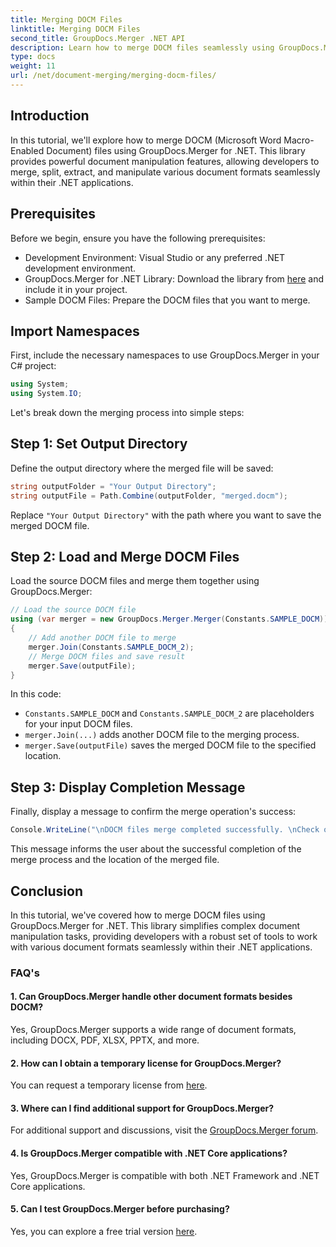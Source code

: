 ```yaml
---
title: Merging DOCM Files
linktitle: Merging DOCM Files
second_title: GroupDocs.Merger .NET API
description: Learn how to merge DOCM files seamlessly using GroupDocs.Merger for .NET. Simple and efficient document manipulation for .NET applications.
type: docs
weight: 11
url: /net/document-merging/merging-docm-files/
---
```

## Introduction
In this tutorial, we'll explore how to merge DOCM (Microsoft Word Macro-Enabled Document) files using GroupDocs.Merger for .NET. This library provides powerful document manipulation features, allowing developers to merge, split, extract, and manipulate various document formats seamlessly within their .NET applications.
## Prerequisites
Before we begin, ensure you have the following prerequisites:
- Development Environment: Visual Studio or any preferred .NET development environment.
- GroupDocs.Merger for .NET Library: Download the library from [here](https://releases.groupdocs.com/merger/net/) and include it in your project.
- Sample DOCM Files: Prepare the DOCM files that you want to merge.
  

## Import Namespaces
First, include the necessary namespaces to use GroupDocs.Merger in your C# project:
```csharp
using System;
using System.IO;
```

Let's break down the merging process into simple steps:
## Step 1: Set Output Directory
Define the output directory where the merged file will be saved:
```csharp
string outputFolder = "Your Output Directory";
string outputFile = Path.Combine(outputFolder, "merged.docm");
```
Replace `"Your Output Directory"` with the path where you want to save the merged DOCM file.
## Step 2: Load and Merge DOCM Files
Load the source DOCM files and merge them together using GroupDocs.Merger:
```csharp
// Load the source DOCM file
using (var merger = new GroupDocs.Merger.Merger(Constants.SAMPLE_DOCM))
{
    // Add another DOCM file to merge
    merger.Join(Constants.SAMPLE_DOCM_2);
    // Merge DOCM files and save result
    merger.Save(outputFile);
}
```
In this code:
- `Constants.SAMPLE_DOCM` and `Constants.SAMPLE_DOCM_2` are placeholders for your input DOCM files.
- `merger.Join(...)` adds another DOCM file to the merging process.
- `merger.Save(outputFile)` saves the merged DOCM file to the specified location.
## Step 3: Display Completion Message
Finally, display a message to confirm the merge operation's success:
```csharp
Console.WriteLine("\nDOCM files merge completed successfully. \nCheck output in {0}", outputFolder);
```
This message informs the user about the successful completion of the merge process and the location of the merged file.

## Conclusion
In this tutorial, we've covered how to merge DOCM files using GroupDocs.Merger for .NET. This library simplifies complex document manipulation tasks, providing developers with a robust set of tools to work with various document formats seamlessly within their .NET applications.

### FAQ's
#### 1. Can GroupDocs.Merger handle other document formats besides DOCM?
Yes, GroupDocs.Merger supports a wide range of document formats, including DOCX, PDF, XLSX, PPTX, and more.
#### 2. How can I obtain a temporary license for GroupDocs.Merger?
You can request a temporary license from [here](https://purchase.groupdocs.com/temporary-license/).
#### 3. Where can I find additional support for GroupDocs.Merger?
For additional support and discussions, visit the [GroupDocs.Merger forum](https://forum.groupdocs.com/c/merger/32).
#### 4. Is GroupDocs.Merger compatible with .NET Core applications?
Yes, GroupDocs.Merger is compatible with both .NET Framework and .NET Core applications.
#### 5. Can I test GroupDocs.Merger before purchasing?
Yes, you can explore a free trial version [here](https://releases.groupdocs.com/).
